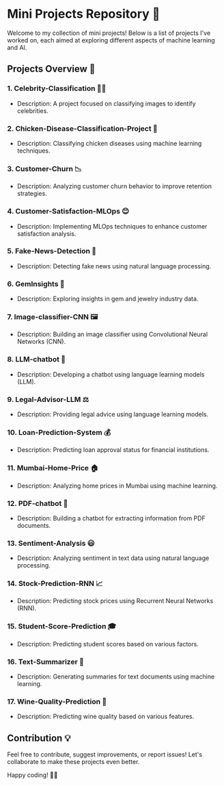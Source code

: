 # Mini Projects Repository 🚀

Welcome to my collection of mini projects! Below is a list of projects I've worked on, each aimed at exploring different aspects of machine learning and AI.

## Projects Overview 📝

### 1. Celebrity-Classification 👨‍🎤
- Description: A project focused on classifying images to identify celebrities.

### 2. Chicken-Disease-Classification-Project 🐔
- Description: Classifying chicken diseases using machine learning techniques.

### 3. Customer-Churn 📉
- Description: Analyzing customer churn behavior to improve retention strategies.

### 4. Customer-Satisfaction-MLOps 😊
- Description: Implementing MLOps techniques to enhance customer satisfaction analysis.

### 5. Fake-News-Detection 📰
- Description: Detecting fake news using natural language processing.

### 6. GemInsights 💎
- Description: Exploring insights in gem and jewelry industry data.

### 7. Image-classifier-CNN 🖼️
- Description: Building an image classifier using Convolutional Neural Networks (CNN).

### 8. LLM-chatbot 🤖
- Description: Developing a chatbot using language learning models (LLM).

### 9. Legal-Advisor-LLM ⚖️
- Description: Providing legal advice using language learning models.

### 10. Loan-Prediction-System 💰
- Description: Predicting loan approval status for financial institutions.

### 11. Mumbai-Home-Price 🏠
- Description: Analyzing home prices in Mumbai using machine learning.

### 12. PDF-chatbot 📄
- Description: Building a chatbot for extracting information from PDF documents.

### 13. Sentiment-Analysis 😃
- Description: Analyzing sentiment in text data using natural language processing.

### 14. Stock-Prediction-RNN 📈
- Description: Predicting stock prices using Recurrent Neural Networks (RNN).

### 15. Student-Score-Prediction 🎓
- Description: Predicting student scores based on various factors.

### 16. Text-Summarizer 📑
- Description: Generating summaries for text documents using machine learning.

### 17. Wine-Quality-Prediction 🍷
- Description: Predicting wine quality based on various features.

## Contribution 💡

Feel free to contribute, suggest improvements, or report issues! Let's collaborate to make these projects even better. 

Happy coding! 🚀🔥

